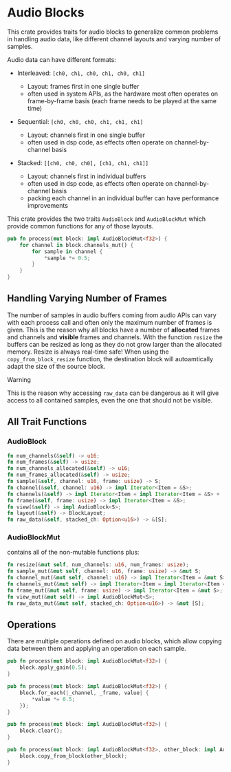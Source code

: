 # Audio Blocks

This crate provides traits for audio blocks to generalize common problems in handling audio data, like different channel layouts and varying number of samples.

Audio data can have different formats:

* Interleaved: `[ch0, ch1, ch0, ch1, ch0, ch1]`
  * Layout: frames first in one single buffer
  * often used in system APIs, as the hardware most often operates on frame-by-frame basis (each frame needs to be played at the same time)

* Sequential: `[ch0, ch0, ch0, ch1, ch1, ch1]`
  * Layout: channels first in one single buffer
  * often used in dsp code, as effects often operate on channel-by-channel basis

* Stacked: `[[ch0, ch0, ch0], [ch1, ch1, ch1]]`
  * Layout: channels first in individual buffers
  * often used in dsp code, as effects often operate on channel-by-channel basis
  * packing each channel in an individual buffer can have performance improvements

This crate provides the two traits `AudioBlock` and `AudioBlockMut` which provide common functions for any of those layouts.

```rust
pub fn process(mut block: impl AudioBlockMut<f32>) {
    for channel in block.channels_mut() {
        for sample in channel {
            *sample *= 0.5;
        }
    }
}
```

## Handling Varying Number of Frames

The number of samples in audio buffers coming from audio APIs can vary with each process call and often only the maximum number of frames is given.
This is the reason why all blocks have a number of **allocated** frames and channels and **visible** frames and channels.
With the function `resize` the buffers can be resized as long as they do not grow larger than the allocated memory. Resize is always real-time safe!
When using the `copy_from_block_resize` function, the destination block will autoamtically adapt the size of the source block.

> [!WARNING]
> This is the reason why accessing `raw_data` can be dangerous as it will give access to all contained samples, even the one that should not be visible.

## All Trait Functions

### AudioBlock

```rust
fn num_channels(&self) -> u16;
fn num_frames(&self) -> usize;
fn num_channels_allocated(&self) -> u16;
fn num_frames_allocated(&self) -> usize;
fn sample(&self, channel: u16, frame: usize) -> S;
fn channel(&self, channel: u16) -> impl Iterator<Item = &S>;
fn channels(&self) -> impl Iterator<Item = impl Iterator<Item = &S> + '_> + '_;
fn frame(&self, frame: usize) -> impl Iterator<Item = &S>;
fn view(&self) -> impl AudioBlock<S>;
fn layout(&self) -> BlockLayout;
fn raw_data(&self, stacked_ch: Option<u16>) -> &[S];
```
### AudioBlockMut

contains all of the non-mutable functions plus:

```Rust
fn resize(&mut self, num_channels: u16, num_frames: usize);
fn sample_mut(&mut self, channel: u16, frame: usize) -> &mut S;
fn channel_mut(&mut self, channel: u16) -> impl Iterator<Item = &mut S>;
fn channels_mut(&mut self) -> impl Iterator<Item = impl Iterator<Item = &mut S> + '_> + '_;
fn frame_mut(&mut self, frame: usize) -> impl Iterator<Item = &mut S>;
fn view_mut(&mut self) -> impl AudioBlockMut<S>;
fn raw_data_mut(&mut self, stacked_ch: Option<u16>) -> &mut [S];
```

## Operations

There are multiple operations defined on audio blocks, which allow copying data between them and applying an operation on each sample.

```rust
pub fn process(mut block: impl AudioBlockMut<f32>) {
    block.apply_gain(0.5);
}
```

```rust
pub fn process(mut block: impl AudioBlockMut<f32>) {
    block.for_each(|_channel, _frame, value| {
        *value *= 0.5;
    });
}
```

```rust
pub fn process(mut block: impl AudioBlockMut<f32>) {
    block.clear();
}
```

```rust
pub fn process(mut block: impl AudioBlockMut<f32>, other_block: impl AudioBlock<f32>) {
    block.copy_from_block(other_block);
}
```
